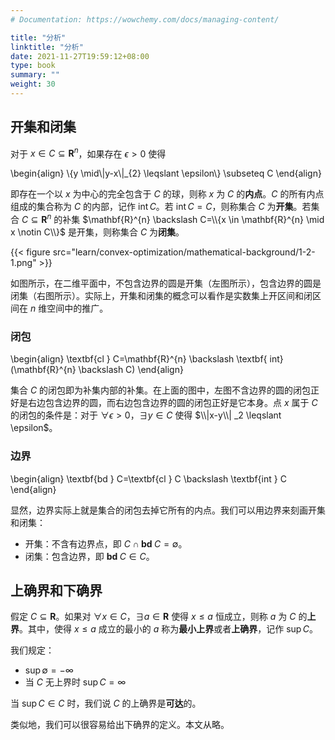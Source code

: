 ```yaml
---
# Documentation: https://wowchemy.com/docs/managing-content/

title: "分析"
linktitle: "分析"
date: 2021-11-27T19:59:12+08:00
type: book
summary: ""
weight: 30
---
```


<!--more-->

## 开集和闭集

对于 $x \in C \subseteq \mathbf{R}^n$，如果存在 $\epsilon > 0$ 使得

\begin{align}
\\{y \mid\\|y-x\\|_{2} \leqslant \epsilon\\} \subseteq C
\end{align}

即存在一个以 $x$ 为中心的完全包含于 $C$ 的球，则称 $x$ 为 $C$ 的**内点**。$C$ 的所有内点组成的集合称为 $C$ 的内部，记作 $\operatorname{int}C$。若 $\operatorname{int}C = C$，则称集合 $C$ 为**开集**。若集合 $C \subseteq \mathbf{R}^n$ 的补集 $\mathbf{R}^{n} \backslash C=\\{x \in \mathbf{R}^{n} \mid x \notin C\\}$ 是开集，则称集合 $C$ 为**闭集**。

{{< figure src="learn/convex-optimization/mathematical-background/1-2-1.png" >}}

如图所示，在二维平面中，不包含边界的圆是开集（左图所示），包含边界的圆是闭集（右图所示）。实际上，开集和闭集的概念可以看作是实数集上开区间和闭区间在 $n$ 维空间中的推广。

### 闭包

\begin{align}
\textbf{cl } C=\mathbf{R}^{n} \backslash \textbf{ int}(\mathbf{R}^{n} \backslash C)
\end{align}

集合 $C$ 的闭包即为补集内部的补集。在上面的图中，左图不含边界的圆的闭包正好是右边包含边界的圆，而右边包含边界的圆的闭包正好是它本身。点 $x$ 属于 $C$ 的闭包的条件是：对于 $\forall \epsilon > 0$，$\exists y \in C$ 使得 $\\|x-y\\| _2 \leqslant \epsilon$。

### 边界

\begin{align}
\textbf{bd } C=\textbf{cl } C \backslash \textbf{int } C
\end{align}

显然，边界实际上就是集合的闭包去掉它所有的内点。我们可以用边界来刻画开集和闭集：

- 开集：不含有边界点，即 $C \cap \textbf{bd } C = \emptyset$。
- 闭集：包含边界，即 $\textbf{bd } C \in C$。

## 上确界和下确界

假定 $C \subseteq \mathbf{R}$。如果对 $\forall x \in C$，$\exists a \in \mathbf{R}$ 使得 $x \leqslant a$ 恒成立，则称 $a$ 为 $C$ 的**上界**。其中，使得 $x \leqslant a$ 成立的最小的 $a$ 称为**最小上界**或者**上确界**，记作 $\sup C$。

我们规定：

- $\sup \emptyset = - \infty$
- 当 $C$ 无上界时 $\sup C = \infty$

当 $\sup C \in C$ 时，我们说 $C$ 的上确界是**可达**的。

类似地，我们可以很容易给出下确界的定义。本文从略。